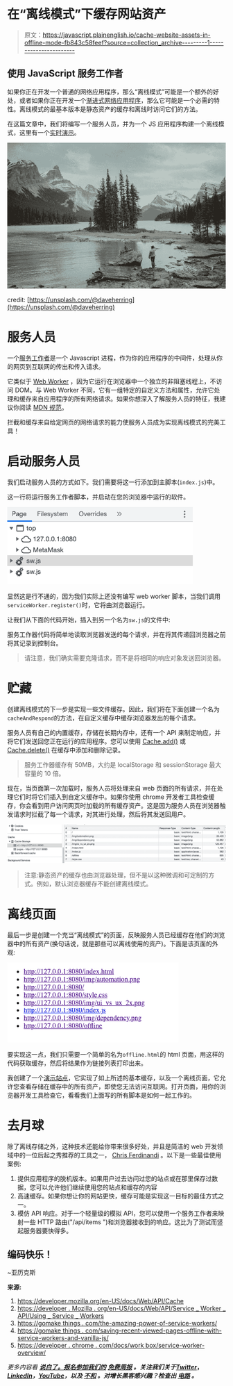 # 在“离线模式”下缓存网站资产

> 原文：<https://javascript.plainenglish.io/cache-website-assets-in-offline-mode-fb843c58feef?source=collection_archive---------1----------------------->

## 使用 JavaScript 服务工作者

如果你正在开发一个普通的网络应用程序，那么“离线模式”可能是一个额外的好处，或者如果你正在开发一个[渐进式网络应用程序](https://developer.mozilla.org/en-US/docs/Web/Progressive_web_apps)，那么它可能是一个必需的特性。离线模式的最基本版本是静态资产的缓存和离线时访问它们的方法。

在这篇文章中，我们将编写一个服务人员，并为一个 JS 应用程序构建一个离线模式，这里有一个[实时演示](https://www.tinycode.dev/service-worker/)。

![](img/60c4f0372dfc28c4f7e62339a3190925.png)

credit: [https://unsplash.com/@daveherring](https://unsplash.com/@daveherring)

# 服务人员

一个[服务工作者](https://developer.mozilla.org/en-US/docs/Web/API/Service_Worker_API/Using_Service_Workers)是一个 Javascript 进程，作为你的应用程序的中间件，处理从你的网页到互联网的传出和传入请求。

它类似于 [Web Worker](https://alexzitowolf.medium.com/javascript-web-workers-15fe903a5774) ，因为它运行在浏览器中一个独立的非阻塞线程上，不访问 DOM。与 Web Worker 不同，它有一组特定的自定义方法和属性，允许它处理和缓存来自应用程序的所有网络请求。如果你想深入了解服务人员的特征，我建议你阅读 [MDN 规范](https://developer.mozilla.org/en-US/docs/Web/API/Service_Worker_API/Using_Service_Workers)。

拦截和缓存来自给定网页的网络请求的能力使服务人员成为实现离线模式的完美工具！

# 启动服务人员

我们启动服务人员的方式如下。我们需要将这一行添加到主脚本(`index.js`)中。

这一行将运行服务工作者脚本，并启动在您的浏览器中运行的软件。

![](img/871b375888b42ef7deab8c7726df1991.png)

显然这是行不通的，因为我们实际上还没有编写 web worker 脚本，当我们调用`serviceWorker.register()`时，它将由浏览器运行。

让我们从下面的代码开始，插入到另一个名为`sw.js`的文件中:

服务工作器代码将简单地读取浏览器发送的每个请求，并在将其传递回浏览器之前将其记录到控制台。

> 请注意，我们确实需要克隆请求，而不是将相同的响应对象发送回浏览器。

# 贮藏

创建离线模式的下一步是实现一些文件缓存。因此，我们将在下面创建一个名为`cacheAndRespond`的方法，在自定义缓存中缓存浏览器发出的每个请求。

服务人员有自己的内置缓存，存储在长期内存中，还有一个 API 来制定响应，并将它们发送回您正在运行的应用程序。您可以使用 [Cache.add()](https://developer.mozilla.org/en-US/docs/Web/API/Cache/add') 或 [Cache.delete()](https://developer.mozilla.org/en-US/docs/Web/API/Cache/delete) 在缓存中添加和删除记录。

> 服务工作器缓存有 50MB，大约是 localStorage 和 sessionStorage 最大容量的 10 倍。

现在，当页面第一次加载时，服务人员将处理来自 web 页面的所有请求，并在处理它们时将它们插入到自定义缓存中。如果你使用 chrome 开发者工具检查缓存，你会看到用户访问网页时加载的所有缓存资产。这是因为服务人员在浏览器触发请求时拦截了每一个请求，对其进行处理，然后将其发送回用户。

![](img/8f0ba727d26a3da9ebb84bb584c8554e.png)

> 注意:静态资产的缓存也由浏览器处理，但不是以这种微调和可定制的方式。例如，默认浏览器缓存不能创建离线模式。

# 离线页面

最后一步是创建一个充当“离线模式”的页面，反映服务人员已经缓存在他们的浏览器中的所有资产(换句话说，就是那些可以离线使用的资产)。下面是该页面的外观:

![](img/595a66fb350362de7715db2e1424ea9c.png)

要实现这一点，我们只需要一个简单的名为`offline.html`的 html 页面，用这样的代码获取缓存，然后将结果作为链接列表打印出来。

我创建了一个[演示站点](https://www.tinycode.dev/service-worker/)，它实现了如上所述的基本缓存，以及一个离线页面，它允许您查看存储在缓存中的所有资产，即使您无法访问互联网。打开页面，用你的浏览器开发工具检查它，看看我们上面写的所有脚本是如何一起工作的。

# 去月球

除了离线存储之外，这种技术还能给你带来很多好处，并且是简洁的 web 开发领域中的一位后起之秀推荐的工具之一， [Chris Ferdinandi](https://gomakethings.com/the-amazing-power-of-service-workers/) 。以下是一些最佳使用案例:

1.  提供应用程序的脱机版本。如果用户过去访问过您的站点或在那里保存过数据，您可以允许他们继续使用您的站点和缓存的内容
2.  高速缓存。如果你想让你的网站更快，缓存可能是实现这一目标的最佳方式之一。
3.  模仿 API 响应。对于一个轻量级的模拟 API，您可以使用一个服务工作者来映射一些 HTTP 路由("/api/items ")和浏览器接收到的响应。这比为了测试而竖起服务器要快得多。

## 编码快乐！

~亚历克斯

**来源:**

1.  https://developer.mozilla.org/en-US/docs/Web/API/Cache
2.  [https://developer . Mozilla . org/en-US/docs/Web/API/Service _ Worker _ API/Using _ Service _ Workers](https://developer.mozilla.org/en-US/docs/Web/API/Service_Worker_API/Using_Service_Workers)
3.  [https://gomake things . com/the-amazing-power-of-service-workers/](https://gomakethings.com/the-amazing-power-of-service-workers/)
4.  [https://gomake things . com/saving-recent-viewed-pages-offline-with-service-workers-and-vanilla-js/](https://gomakethings.com/saving-recently-viewed-pages-offline-with-service-workers-and-vanilla-js/)
5.  [https://developer . chrome . com/docs/work box/service-worker-overview/](https://developer.chrome.com/docs/workbox/service-worker-overview/)

*更多内容看* [***说白了。报名参加我们的***](https://plainenglish.io/) **[***免费周报***](http://newsletter.plainenglish.io/) *。关注我们关于*[***Twitter***](https://twitter.com/inPlainEngHQ)，[***LinkedIn***](https://www.linkedin.com/company/inplainenglish/)*，*[***YouTube***](https://www.youtube.com/channel/UCtipWUghju290NWcn8jhyAw)*，以及* [***不和***](https://discord.gg/GtDtUAvyhW) *。对增长黑客感兴趣？检查出* [***电路***](https://circuit.ooo/) *。***